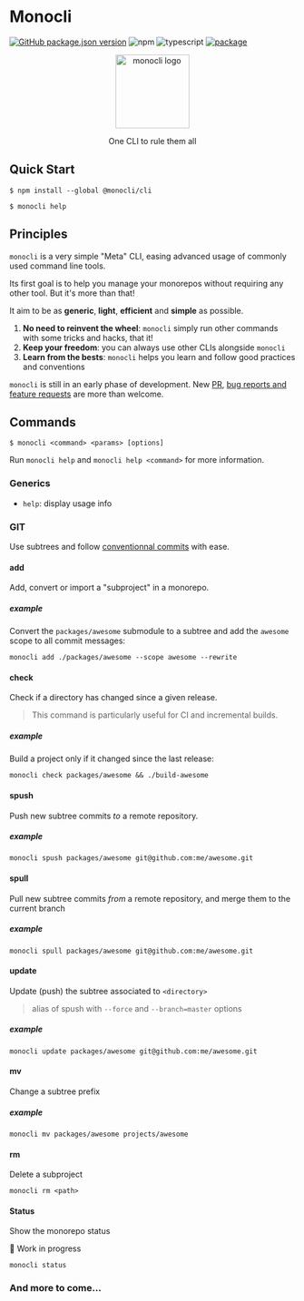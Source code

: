 # Monocli

[![GitHub package.json version](https://img.shields.io/github/package-json/v/noelmace/monocli)](https://github.com/noelmace/monocli/blob/master/CHANGELOG.md) ![npm](https://img.shields.io/npm/l/@monocli/cli) ![typescript](https://img.shields.io/npm/types/@monocli/cli) [![package](https://img.shields.io/npm/v/@monocli/cli)](https://www.npmjs.com/package/@monocli/cli)

<p align="center">
  <img
    src="https://raw.githubusercontent.com/noelmace/monocli/fd9bf5d35bb3b5ebc88a79ba22e83c8335947e01/logo.png"
    alt="monocli logo"
    height="130"
  />
</p>

<p align="center">One CLI to rule them all</p>

## Quick Start

```shell-session
$ npm install --global @monocli/cli

$ monocli help
```

## Principles

`monocli` is a very simple "Meta" CLI, easing advanced usage of commonly used command line tools.

Its first goal is to help you manage your monorepos without requiring any other tool. But it's more than that!

It aim to be as **generic**, **light**, **efficient** and **simple** as possible.

1. **No need to reinvent the wheel**: `monocli` simply run other commands with some tricks and hacks, that it!
2. **Keep your freedom**: you can always use other CLIs alongside `monocli`
3. **Learn from the bests**: `monocli` helps you learn and follow good practices and conventions

`monocli` is still in an early phase of development. New [PR](https://github.com/noelmace/monocli/fork), [bug reports and feature requests](https://github.com/noelmace/monocli/issues/new/choose) are more than welcome.

## Commands

```shell-session
$ monocli <command> <params> [options]
```

Run `monocli help` and `monocli help <command>` for more information.

### Generics

- `help`: display usage info

### GIT

Use subtrees and follow [conventionnal commits](https://www.conventionalcommits.org) with ease.

#### add

Add, convert or import a "subproject" in a monorepo.

##### example

Convert the `packages/awesome` submodule to a subtree and add the `awesome` scope to all commit messages:

```
monocli add ./packages/awesome --scope awesome --rewrite
```

#### check

Check if a directory has changed since a given release.

> This command is particularly useful for CI and incremental builds.

##### example

Build a project only if it changed since the last release:

```
monocli check packages/awesome && ./build-awesome
```

#### spush

Push new subtree commits *to* a remote repository.

##### example

```
monocli spush packages/awesome git@github.com:me/awesome.git
```

#### spull

Pull new subtree commits *from* a remote repository, and merge them to the current branch

##### example

```
monocli spull packages/awesome git@github.com:me/awesome.git
```

#### update

Update (push) the subtree associated to `<directory>`

> alias of spush with `--force` and `--branch=master` options

##### example

```
monocli update packages/awesome git@github.com:me/awesome.git
```

#### mv

Change a subtree prefix

##### example

```
monocli mv packages/awesome projects/awesome
```

#### rm

Delete a subproject

```
monocli rm <path>
```

#### Status

Show the monorepo status

:construction: Work in progress

```
monocli status
```

### And more to come...
